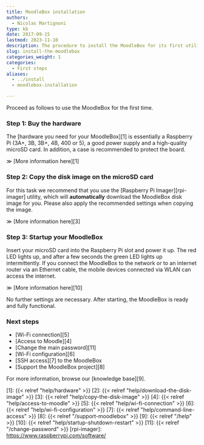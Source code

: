 ```yaml
---
title: MoodleBox installation
authors:
  - Nicolas Martignoni
type: kb
date: 2017-09-15
lastmod: 2023-11-10
description: The procedure to install the MoodleBox for its first utilisation is described here
slug: install-the-moodlebox
categories_weight: 1
categories:
  - First steps
aliases:
  - ../install
  - moodlebox-installation

---
```

Proceed as follows to use the MoodleBox for the first time.

### Step 1: Buy the hardware

The [hardware you need for your MoodleBox][1] is essentially a Raspberry Pi (3A+, 3B, 3B+, 4B, 400 or 5), a good power supply and a high-quality microSD card. In addition, a case is recommended to protect the board.

&Gt; [More information here][1]

### Step 2: Copy the disk image on the microSD card

For this task we recommend that you use the [Raspberry Pi Imager][rpi-imager] utility, which will __automatically__ download the MoodleBox disk image for you. Please also apply the recommended settings when copying the image.

&Gt; [More information here][3]

### Step 3: Startup your MoodleBox

Insert your microSD card into the Raspberry Pi slot and power it up. The red LED lights up, and after a few seconds the green LED lights up intermittently. If you connect the MoodleBox to the network or to an internet router via an Ethernet cable, the mobile devices connected via WLAN can access the internet.

&Gt; [More information here][10]

No further settings are necessary. After starting, the MoodleBox is ready and fully functional.

### Next steps

  * [Wi-Fi connection][5]
  * [Access to Moodle][4]
  * [Change the main password][11]
  * [Wi-Fi configuration][6]
  * [SSH access][7] to the MoodleBox
  * [Support the MoodleBox project][8]

For more information, browse our [knowledge base][9].

 [1]: {{< relref "help/hardware" >}}
 [2]: {{< relref "help/download-the-disk-image" >}}
 [3]: {{< relref "help/copy-the-disk-image" >}}
 [4]: {{< relref "help/access-to-moodle" >}}
 [5]: {{< relref "help/wi-fi-connection" >}}
 [6]: {{< relref "help/wi-fi-configuration" >}}
 [7]: {{< relref "help/command-line-access" >}}
 [8]: {{< relref "/support-moodlebox" >}}
 [9]: {{< relref "/help" >}}
 [10]: {{< relref "help/startup-shutdown-restart" >}}
 [11]: {{< relref "/change-password" >}}
 [rpi-imager]: https://www.raspberrypi.com/software/
